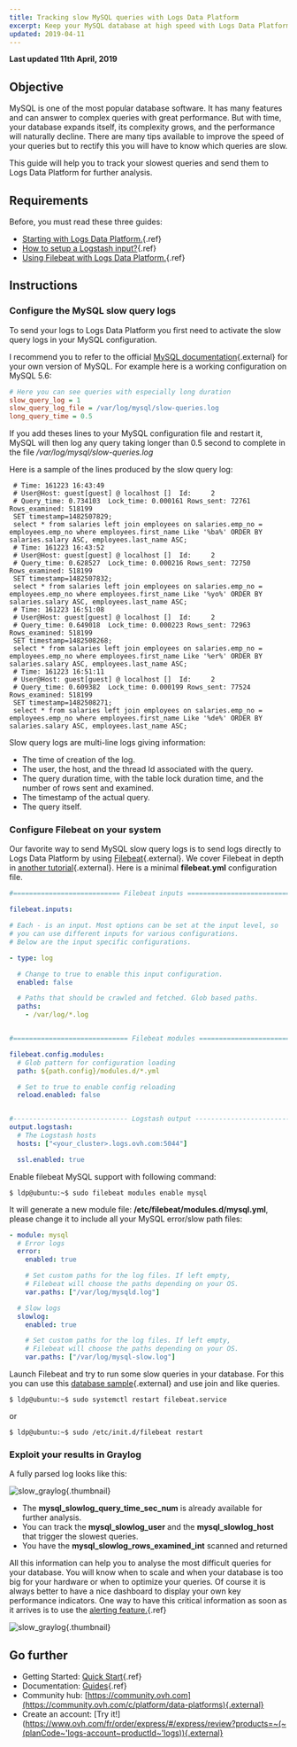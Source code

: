 ```yaml
---
title: Tracking slow MySQL queries with Logs Data Platform
excerpt: Keep your MySQL database at high speed with Logs Data Platform!
updated: 2019-04-11
---
```


**Last updated 11th April, 2019**

## Objective

MySQL is one of the most popular database software. It has many features and can answer to complex queries with great performance. But with time, your database expands itself, its complexity grows, and the performance will naturally decline. There are many tips available to improve the speed of your queries but to rectify this you will have to know which queries are slow.

This guide will help you to track your slowest queries and send them to Logs Data Platform for further analysis.

## Requirements

Before, you must read these three guides:

- [Starting with Logs Data Platform.](/pages/platform/logs-data-platform/quick_start){.ref}
- [How to setup a Logstash input?](/pages/platform/logs-data-platform/logstash_input){.ref}
- [Using Filebeat with Logs Data Platform.](/pages/platform/logs-data-platform/filebeat_logs){.ref}

## Instructions

### Configure the MySQL slow query logs
To send your logs to Logs Data Platform you first need to activate the slow query logs in your MySQL configuration.

I recommend you to refer to the official [MySQL documentation](http://dev.mysql.com/doc/){.external} for your own version of MySQL. For example here is a working configuration on MySQL 5.6:


```ini
# Here you can see queries with especially long duration
slow_query_log = 1
slow_query_log_file = /var/log/mysql/slow-queries.log
long_query_time = 0.5
```

If you add theses lines to your MySQL configuration file and restart it, MySQL will then log any query taking longer than 0.5 second to complete in the file */var/log/mysql/slow-queries.log*

Here is a sample of the lines produced by the slow query log:

```MySQL
 # Time: 161223 16:43:49
 # User@Host: guest[guest] @ localhost []  Id:     2
 # Query_time: 0.734103  Lock_time: 0.000161 Rows_sent: 72761  Rows_examined: 518199
 SET timestamp=1482507829;
 select * from salaries left join employees on salaries.emp_no = employees.emp_no where employees.first_name Like '%ba%' ORDER BY salaries.salary ASC, employees.last_name ASC;
 # Time: 161223 16:43:52
 # User@Host: guest[guest] @ localhost []  Id:     2
 # Query_time: 0.628527  Lock_time: 0.000216 Rows_sent: 72750  Rows_examined: 518199
 SET timestamp=1482507832;
 select * from salaries left join employees on salaries.emp_no = employees.emp_no where employees.first_name Like '%yo%' ORDER BY salaries.salary ASC, employees.last_name ASC;
 # Time: 161223 16:51:08
 # User@Host: guest[guest] @ localhost []  Id:     2
 # Query_time: 0.649018  Lock_time: 0.000223 Rows_sent: 72963  Rows_examined: 518199
 SET timestamp=1482508268;
 select * from salaries left join employees on salaries.emp_no = employees.emp_no where employees.first_name Like '%er%' ORDER BY salaries.salary ASC, employees.last_name ASC;
 # Time: 161223 16:51:11
 # User@Host: guest[guest] @ localhost []  Id:     2
 # Query_time: 0.609382  Lock_time: 0.000199 Rows_sent: 77524  Rows_examined: 518199
 SET timestamp=1482508271;
 select * from salaries left join employees on salaries.emp_no = employees.emp_no where employees.first_name Like '%de%' ORDER BY salaries.salary ASC, employees.last_name ASC;
```

Slow query logs are multi-line logs giving information:

- The time of creation of the log.
- The user, the host, and the thread Id associated with the query.
- The query duration time, with the table lock duration time, and the number of rows sent and examined.
- The timestamp of the actual query.
- The query itself.


### Configure Filebeat on your system

Our favorite way to send MySQL slow query logs is to send logs directly to Logs Data Platform by using [Filebeat](https://www.elastic.co/fr/downloads/beats/filebeat-oss){.external}.
We cover Filebeat in depth in [another tutorial](/pages/platform/logs-data-platform/filebeat_logs){.external}. Here is a minimal **filebeat.yml** configuration file.

```yaml
#=========================== Filebeat inputs =============================

filebeat.inputs:

# Each - is an input. Most options can be set at the input level, so
# you can use different inputs for various configurations.
# Below are the input specific configurations.

- type: log

  # Change to true to enable this input configuration.
  enabled: false

  # Paths that should be crawled and fetched. Glob based paths.
  paths:
    - /var/log/*.log


#============================= Filebeat modules ===============================

filebeat.config.modules:
  # Glob pattern for configuration loading
  path: ${path.config}/modules.d/*.yml

  # Set to true to enable config reloading
  reload.enabled: false


#----------------------------- Logstash output --------------------------------
output.logstash:
  # The Logstash hosts
  hosts: ["<your_cluster>.logs.ovh.com:5044"]

  ssl.enabled: true

```

Enable filebeat MySQL support with following command:

```shell-session
$ ldp@ubuntu:~$ sudo filebeat modules enable mysql
```

It will generate a new module file: **/etc/filebeat/modules.d/mysql.yml**, please change it to include all your MySQL error/slow path files:

```yaml hl_lines="8 16"
- module: mysql
  # Error logs
  error:
    enabled: true

    # Set custom paths for the log files. If left empty,
    # Filebeat will choose the paths depending on your OS.
    var.paths: ["/var/log/mysqld.log"]

  # Slow logs
  slowlog:
    enabled: true

    # Set custom paths for the log files. If left empty,
    # Filebeat will choose the paths depending on your OS.
    var.paths: ["/var/log/mysql-slow.log"]
```

Launch Filebeat and try to run some slow queries in your database. For this you can use this [database sample](https://github.com/datacharmer/test_db){.external} and use join and like queries.

```shell-session
$ ldp@ubuntu:~$ sudo systemctl restart filebeat.service
```

or

```shell-session
$ ldp@ubuntu:~$ sudo /etc/init.d/filebeat restart
```

### Exploit your results in Graylog

A fully parsed log looks like this:

![slow_graylog](images/mysql_slow_graylog.png){.thumbnail}

- The **mysql_slowlog_query_time_sec_num** is already available for further analysis.
- You can track the **mysql_slowlog_user** and the **mysql_slowlog_host** that trigger the slowest queries.
- You have the **mysql_slowlog_rows_examined_int** scanned and returned

All this information can help you to analyse the most difficult queries for your database. You will know when to scale and when your database is too big for your hardware or when to optimize your queries. Of course it is always better to have a nice dashboard to display your own key performance indicators. One way to have this critical information as soon as it arrives is to use the [alerting feature.](/pages/platform/logs-data-platform/alerting){.ref}

![slow_graylog](images/mysql_slow_dashboard.png){.thumbnail}

## Go further

- Getting Started: [Quick Start](/pages/platform/logs-data-platform/quick_start){.ref}
- Documentation: [Guides](/products/public-cloud-data-platforms-logs-data-platform){.ref}
- Community hub: [https://community.ovh.com](https://community.ovh.com/c/platform/data-platforms){.external}
- Create an account: [Try it!](https://www.ovh.com/fr/order/express/#/express/review?products=~(~(planCode~'logs-account~productId~'logs)){.external}
